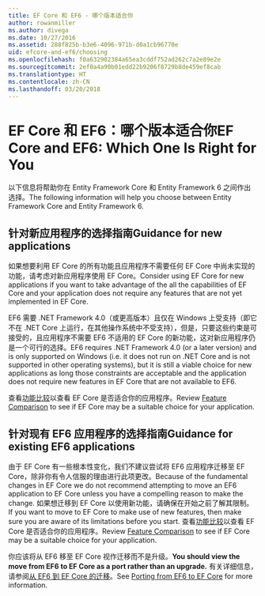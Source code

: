 ```yaml
---
title: EF Core 和 EF6 - 哪个版本适合你
author: rowanmiller
ms.author: divega
ms.date: 10/27/2016
ms.assetid: 288f825b-b3e6-4096-971b-d0a1cb96770e
uid: efcore-and-ef6/choosing
ms.openlocfilehash: f0a632902384a65ea3cddf752ad262c7a2e89e2e
ms.sourcegitcommit: 2ef0a4a90b01edd22b9206f8729b8de459ef8cab
ms.translationtype: HT
ms.contentlocale: zh-CN
ms.lasthandoff: 03/20/2018
---
```

# <a name="ef-core-and-ef6-which-one-is-right-for-you"></a><span data-ttu-id="c191f-102">EF Core 和 EF6：哪个版本适合你</span><span class="sxs-lookup"><span data-stu-id="c191f-102">EF Core and EF6: Which One Is Right for You</span></span>

<span data-ttu-id="c191f-103">以下信息将帮助你在 Entity Framework Core 和 Entity Framework 6 之间作出选择。</span><span class="sxs-lookup"><span data-stu-id="c191f-103">The following information will help you choose between Entity Framework Core and Entity Framework 6.</span></span>

## <a name="guidance-for-new-applications"></a><span data-ttu-id="c191f-104">针对新应用程序的选择指南</span><span class="sxs-lookup"><span data-stu-id="c191f-104">Guidance for new applications</span></span>

<span data-ttu-id="c191f-105">如果想要利用 EF Core 的所有功能且应用程序不需要任何 EF Core 中尚未实现的功能，请考虑对新应用程序使用 EF Core。</span><span class="sxs-lookup"><span data-stu-id="c191f-105">Consider using EF Core for new applications if you want to take advantage of the all the capabilities of EF Core and your application does not require any features that are not yet implemented in EF Core.</span></span>

<span data-ttu-id="c191f-106">EF6 需要 .NET Framework 4.0（或更高版本）且仅在 Windows 上受支持（即它不在 .NET Core 上运行，在其他操作系统中不受支持），但是，只要这些约束是可接受的，且应用程序不需要 EF6 不适用的 EF Core 的新功能，这对新应用程序仍是一个可行的选择。</span><span class="sxs-lookup"><span data-stu-id="c191f-106">EF6 requires .NET Framework 4.0 (or a later version) and is only supported on Windows (i.e. it does not run on .NET Core and is not supported in other operating systems), but it is still a viable choice for new applications as long those constraints are acceptable and the application does not require new features in EF Core that are not available to EF6.</span></span>

<span data-ttu-id="c191f-107">查看[功能比较](features.md)以查看 EF Core 是否适合你的应用程序。</span><span class="sxs-lookup"><span data-stu-id="c191f-107">Review [Feature Comparison](features.md) to see if EF Core may be a suitable choice for your application.</span></span>

## <a name="guidance-for-existing-ef6-applications"></a><span data-ttu-id="c191f-108">针对现有 EF6 应用程序的选择指南</span><span class="sxs-lookup"><span data-stu-id="c191f-108">Guidance for existing EF6 applications</span></span>

<span data-ttu-id="c191f-109">由于 EF Core 有一些根本性变化，我们不建议尝试将 EF6 应用程序迁移至 EF Core，除非你有令人信服的理由进行此项更改。</span><span class="sxs-lookup"><span data-stu-id="c191f-109">Because of the fundamental changes in EF Core we do not recommend attempting to move an EF6 application to EF Core unless you have a compelling reason to make the change.</span></span> <span data-ttu-id="c191f-110">如果想迁移到 EF Core 以使用新功能，请确保在开始之前了解其限制。</span><span class="sxs-lookup"><span data-stu-id="c191f-110">If you want to move to EF Core to make use of new features, then make sure you are aware of its limitations before you start.</span></span> <span data-ttu-id="c191f-111">查看[功能比较](features.md)以查看 EF Core 是否适合你的应用程序。</span><span class="sxs-lookup"><span data-stu-id="c191f-111">Review [Feature Comparison](features.md) to see if EF Core may be a suitable choice for your application.</span></span>

<span data-ttu-id="c191f-112">你应该将从 EF6 移至 EF Core 视作迁移而不是升级。</span><span class="sxs-lookup"><span data-stu-id="c191f-112">**You should view the move from EF6 to EF Core as a port rather than an upgrade.**</span></span> <span data-ttu-id="c191f-113">有关详细信息，请参阅[从 EF6 到 EF Core 的迁移](porting/index.md)。</span><span class="sxs-lookup"><span data-stu-id="c191f-113">See [Porting from EF6 to EF Core](porting/index.md) for more information.</span></span>
